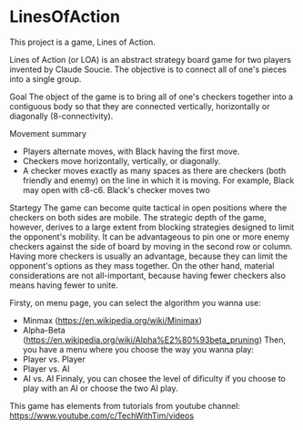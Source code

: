 # LinesOfAction

This project is a game, Lines of Action.

Lines of Action (or LOA) is an abstract strategy board game for two players invented by Claude Soucie. The objective is to connect all of one's pieces into a single group.

Goal
The object of the game is to bring all of one's checkers together into a contiguous body so that they are connected vertically, horizontally or diagonally (8-connectivity).

Movement summary
- Players alternate moves, with Black having the first move.
- Checkers move horizontally, vertically, or diagonally.
- A checker moves exactly as many spaces as there are checkers (both friendly and enemy) on the line in which it is moving. For example, Black may open with c8-c6. Black's checker moves two

Startegy
The game can become quite tactical in open positions where the checkers on both sides are mobile. The strategic depth of the game, however, derives to a large extent from blocking strategies designed to limit the opponent's mobility. It can be advantageous to pin one or more enemy checkers against the side of board by moving in the second row or column.
Having more checkers is usually an advantage, because they can limit the opponent's options as they mass together. On the other hand, material considerations are not all-important, because having fewer checkers also means having fewer to unite.

Firsty, on menu page, you can select the algorithm you wanna use:
- Minmax (https://en.wikipedia.org/wiki/Minimax)
- Alpha-Beta (https://en.wikipedia.org/wiki/Alpha%E2%80%93beta_pruning)
Then, you have a menu where you choose the way you wanna play:
- Player vs. Player
- Player vs. AI
- AI vs. AI
Finnaly, you can chosee the level of dificulty if you choose to play with an AI or choose the two AI play.

This game has elements from tutorials from youtube channel: https://www.youtube.com/c/TechWithTim/videos
